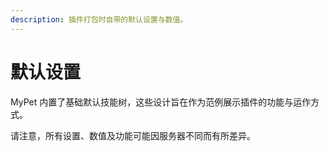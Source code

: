 ```yaml
---
description: 插件打包时自带的默认设置与数值。
---
```


# 默认设置

MyPet 内置了基础默认技能树，这些设计旨在作为范例展示插件的功能与运作方式。

请注意，所有设置、数值及功能可能因服务器不同而有所差异。